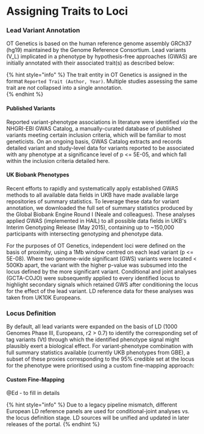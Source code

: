 # Assigning Traits to Loci

### Lead Variant Annotation

OT Genetics is based on the human reference genome assembly GRCh37 \(hg19\) maintained by the Genome Reference Consortium.  Lead variants \(V\_L\) implicated in a phenotype by hypothesis-free approaches \(GWAS\) are initially annotated with their associated trait\(s\) as described below:

{% hint style="info" %}
The trait entity in OT Genetics is assigned in the format `Reported Trait (Author, Year)`.   Multiple studies assessing the same trait are _not_ collapsed into a single annotation.  
{% endhint %}

#### Published Variants

Reported variant-phenotype associations in literature were identified _via_ the NHGRI-EBI GWAS Catalog, a manually-curated database of published variants meeting certain inclusion criteria, which will be familiar to most geneticists.  On an ongoing basis, GWAS Catalog extracts and records detailed variant and study-level data for variants reported to be associated with any phenotype at a significance level of p &lt;= 5E-05, and which fall within the inclusion criteria detailed here.

#### UK Biobank Phenotypes

Recent efforts to rapidly and systematically apply established GWAS methods to all available data fields in UKB have made available large repositories of summary statistics.  To leverage these data for variant annotation, we downloaded the full set of summary statistics produced by the Global Biobank Engine Round I \(Neale and colleagues\).  These analyses applied GWAS \(implemented in HAIL\) to all possible data fields in UKB's Interim Genotyping Release \(May 2015\), containing up to ~150,000 participants with intersecting genotyping and phenotype data.  

For the purposes of OT Genetics, independent loci were defined on the basis of proximity, using a 1Mb window centred on each lead variant \(p &lt;= 5E-08\).  Where two genome-wide significant \(GWS\) variants were located &lt; 500Kb apart, the variant with the higher p-value was subsumed into the locus defined by the more significant variant.  Conditional and joint analyses \(GCTA-COJO\) were subsequently applied to every identified locus to highlight secondary signals which retained GWS after conditioning the locus for the effect of the lead variant.  LD reference data for these analyses was taken from UK10K Europeans.   

### Locus Definition

By default, all lead variants were expanded on the basis of LD \(1000 Genomes Phase III, Europeans, r2 &gt; 0.7\) to identify the corresponding set of tag variants \(Vt\) through which the identified phenotype signal might plausibly exert a biological effect.  For variant-phenotype combination with full summary statistics available \(currently UKB phenotypes from GBE\), a subset of these proxies corresponding to the 95% credible set at the locus for the phenotype were prioritised using a custom fine-mapping approach:

#### Custom Fine-Mapping

@Ed - to fill in details      

{% hint style="info" %}
Due to a legacy pipeline mismatch, different European LD reference panels are used for conditional-joint analyses vs. the locus definition stage.  LD sources will be unified and updated in later releases of the portal.
{% endhint %}

     

